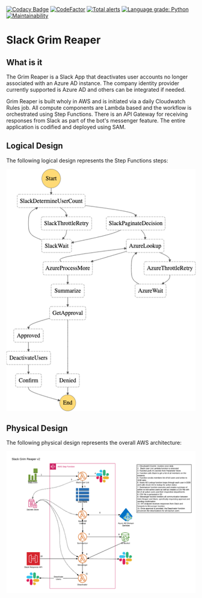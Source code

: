 [![Codacy Badge](https://api.codacy.com/project/badge/Grade/0d123abb57614879bae3dfc90b71be26)](https://app.codacy.com/app/alanwill/slack-grim-reaper?utm_source=github.com&utm_medium=referral&utm_content=alanwill/slack-grim-reaper&utm_campaign=Badge_Grade_Dashboard) [![CodeFactor](https://www.codefactor.io/repository/github/alanwill/slack-grim-reaper/badge/master)](https://www.codefactor.io/repository/github/alanwill/slack-grim-reaper/overview/master) [![Total alerts](https://img.shields.io/lgtm/alerts/g/alanwill/slack-grim-reaper.svg?logo=lgtm&logoWidth=18)](https://lgtm.com/projects/g/alanwill/slack-grim-reaper/alerts/) [![Language grade: Python](https://img.shields.io/lgtm/grade/python/g/alanwill/slack-grim-reaper.svg?logo=lgtm&logoWidth=18)](https://lgtm.com/projects/g/alanwill/slack-grim-reaper/context:python) [![Maintainability](https://api.codeclimate.com/v1/badges/bf759dfe9c70aba8f97f/maintainability)](https://codeclimate.com/github/alanwill/slack-grim-reaper/maintainability)

# Slack Grim Reaper

## What is it

The Grim Reaper is a Slack App that deactivates user accounts no longer associated with an Azure AD instance. The company identity provider currently supported is Azure AD and others can be integrated if needed.

Grim Reaper is built wholy in AWS and is initiated via a daily Cloudwatch Rules job. All compute components are Lambda based and the workflow is orchestrated using Step Functions. There is an API Gateway for receiving responses from Slack as part of the bot's messenger feature. The entire application is codified and deployed using SAM.

## Logical Design

The following logical design represents the Step Functions steps:

![logical design](assets/stepfunctions_graph.png)

## Physical Design

The following physical design represents the overall AWS architecture:

![physical design](assets/grim_reaper_physical.png)
